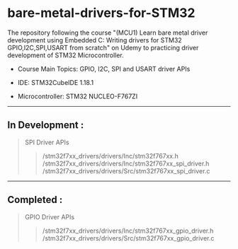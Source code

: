 # bare-metal-drivers-for-STM32

The repository following the course "(MCU1) Learn bare metal driver development using Embedded C: Writing drivers for STM32 GPIO,I2C,SPI,USART from scratch" on Udemy to practicing driver development of STM32 Microcontroller.

- Course Main Topics: GPIO, I2C, SPI and USART driver APIs

- IDE: STM32CubeIDE 1.18.1 

- Microcontroller: STM32 NUCLEO-F767ZI

---
## In Development :
> SPI Driver APIs
>>/stm32f7xx_drivers/drivers/Inc/stm32f767xx.h
>>/stm32f7xx_drivers/drivers/Inc/stm32f767xx_spi_driver.h
>>/stm32f7xx_drivers/drivers/Src/stm32f767xx_spi_driver.c

---
## Completed :
> GPIO Driver APIs
>>/stm32f7xx_drivers/drivers/Inc/stm32f767xx_gpio_driver.h
>>/stm32f7xx_drivers/drivers/Src/stm32f767xx_gpio_driver.c

